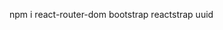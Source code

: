 <!-- install these in a react project before you start -->

npm i react-router-dom bootstrap reactstrap uuid
